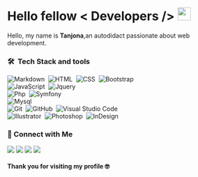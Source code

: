 # Hello fellow < Developers /> <img src = "https://raw.githubusercontent.com/MartinHeinz/MartinHeinz/master/wave.gif" width = 30px>  

Hello, my name is **Tanjona**,an autodidact passionate about web development.  
  
### 🛠 &nbsp;Tech Stack and tools


![Markdown](https://img.shields.io/badge/-Markdown-05122A?style=flat&logo=markdown)&nbsp;
![HTML](https://img.shields.io/badge/-HTML-05122A?style=flat&logo=HTML5)&nbsp;
![CSS](https://img.shields.io/badge/-CSS-05122A?style=flat&logo=CSS3&logoColor=1572B6)&nbsp;
![Bootstrap](https://img.shields.io/badge/-Bootstrap-05122A?style=flat&logo=bootstrap&logoColor=563D7C)\
![JavaScript](https://img.shields.io/badge/-JavaScript-05122A?style=flat&logo=javascript)&nbsp;
![Jquery](https://img.shields.io/badge/-Jquery-05122A?style=flat&logo=jquery)\
![Php](https://img.shields.io/badge/-Php-05122A?style=flat&logo=php)&nbsp;
![Symfony](https://img.shields.io/badge/-Symfony-05122A?style=flat&logo=symfony)\
![Mysql](https://img.shields.io/badge/-MySql-05122A?style=flat&logo=mysql)\
![Git](https://img.shields.io/badge/-Git-05122A?style=flat&logo=git)&nbsp;
![GitHub](https://img.shields.io/badge/-GitHub-05122A?style=flat&logo=github)&nbsp;
![Visual Studio Code](https://img.shields.io/badge/-Visual%20Studio%20Code-05122A?style=flat&logo=visual-studio-code&logoColor=007ACC)\
![Illustrator](https://img.shields.io/badge/-Illustrator-05122A?style=flat&logo=adobe-illustrator)&nbsp;
![Photoshop](https://img.shields.io/badge/-Photoshop-05122A?style=flat&logo=adobe-photoshop)&nbsp;
![InDesign](https://img.shields.io/badge/-InDesign-05122A?style=flat&logo=adobe-indesign)


### 🤝&nbsp;Connect with Me


<a href="https://mg.linkedin.com/in/tanjoniaina-antonio-b827881aa"><img src="https://img.shields.io/badge/-RAKOTONDRAMANANA%20Tanjoniaina%20Antonio-0077B5?style=flat&logo=Linkedin&logoColor=white"/></a>
<a href="https://github.com/Tanjoniaina"><img src="https://img.shields.io/badge/-Tanjoniaina-24292F?style=flat&logo=Github&logoColor=white"/></a>
<a href="mailto:tanjoniainaantonio@gmail.com"><img src="https://img.shields.io/badge/tanjoniainaantonio@gmail.com-D14836?style=flat&logo=Gmail&logoColor=white"/></a>
<a href="https://facebook.com/tanjoniaina.antonio.7"><img src="https://img.shields.io/badge/-Tanjoniaina%20Antonio-1877F2?style=flat&logo=Facebook&logoColor=white"/></a>  

#### Thank you for visiting my profile 🤓
